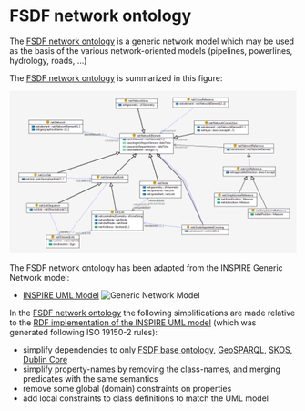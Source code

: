 # FSDF network ontology

The [FSDF network ontology](rdf/network.ttl) is a generic network model which may be used as the basis of the various network-oriented models (pipelines, powerlines, hydrology, roads, ...)

The [FSDF network ontology](rdf/network.ttl) is summarized in this figure: 

![FSDF Network ontology](images/FSDF-net-ontology.png)

The FSDF network ontology has been adapted from the INSPIRE Generic Network model:

- [INSPIRE UML Model](https://inspire.ec.europa.eu/data-model/approved/r4618-ir/html/index.htm?goto=2:1:9:6:7586)
![Generic Network Model](https://inspire.ec.europa.eu/data-model/approved/r4618-ir/html/EARoot/EA3/EA1/EA5/EA9011.png)

In the [FSDF network ontology](rdf/network.ttl) the following simplifications are made relative to the [RDF implementation of the INSPIRE UML model](https://github.com/inspire-eu-rdf/inspire-rdf-vocabularies/tree/master/net) (which was generated following ISO 19150-2 rules):

- simplify dependencies to only [FSDF base ontology](rdf/base.ttl), [GeoSPARQL](http://www.opengis.net/ont/geosparql), [SKOS](http://www.w3.org/2004/02/skos/core), [Dublin Core](http://purl.org/dc/terms/)
- simplify property-names by removing the class-names, and merging predicates with the same semantics
- remove some global (domain) constraints on properties
- add local constraints to class definitions to match the UML model
